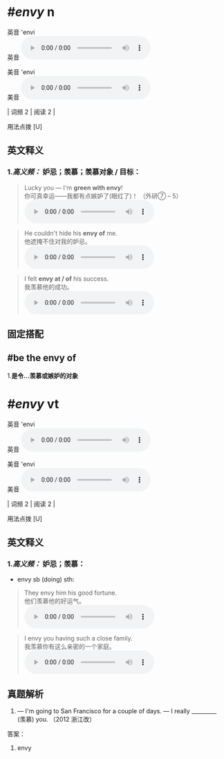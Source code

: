 # ***\#envy*** n
英音 'envi  
英音
<audio src="./media/envy-B.aac" controls="controls"></audio>

美音 'envi  
美音
<audio src="./media/envy.aac" controls="controls"></audio>



| 词频 2 | 阅读 2 |  

用法点拨  [U]

英文释义
---
### 1.*高义频：* **妒忌；羡慕；羡慕对象 / 目标：**  

 > Lucky you — I'm **green with envy**!  
 > 你可真幸运——我都有点嫉妒了(眼红了)！  （外研⑦ – 5）  
<audio src="./media/envy-1.aac" controls="controls"></audio>

 > He couldn't hide his **envy of** me.  
 > 他遮掩不住对我的妒忌。    
<audio src="./media/envy-2.aac" controls="controls"></audio>

 > I felt **envy at / of** his success.   
 > 我羡慕他的成功。    
<audio src="./media/envy-3.aac" controls="controls"></audio>


固定搭配
---
## \#be the envy of 
1.**是令…羡慕或嫉妒的对象**  


# ***\#envy*** vt
英音 'envi  
英音
<audio src="./media/envy-B.aac" controls="controls"></audio>

美音 'envi  
美音
<audio src="./media/envy.aac" controls="controls"></audio>



| 词频 2 | 阅读 2 |  

用法点拨  [U]

英文释义
---
### 1.*高义频：* **妒忌；羡慕：**  

- envy sb (doing) sth:

 > They envy him his good fortune.   
 > 他们羡慕他的好运气。    
<audio src="./media/envy-4.aac" controls="controls"></audio>

 > I envy you having such a close family.   
 > 我羡慕你有这么亲密的一个家庭。    
<audio src="./media/envy-5.aac" controls="controls"></audio>


真题解析
---
1. — I'm going to San Francisco for a couple of days.
— I really _________ (羡慕) you.  （2012 浙江改）  

答案：
1. envy  

